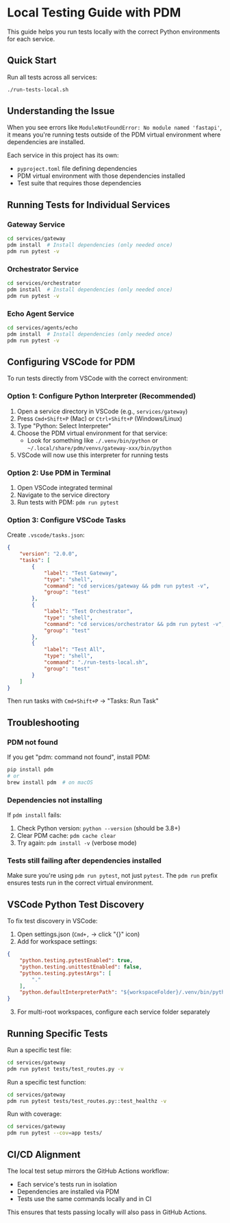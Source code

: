 # Local Testing Guide with PDM

This guide helps you run tests locally with the correct Python environments for each service.

## Quick Start

Run all tests across all services:
```bash
./run-tests-local.sh
```

## Understanding the Issue

When you see errors like `ModuleNotFoundError: No module named 'fastapi'`, it means you're running tests outside of the PDM virtual environment where dependencies are installed.

Each service in this project has its own:
- `pyproject.toml` file defining dependencies
- PDM virtual environment with those dependencies installed
- Test suite that requires those dependencies

## Running Tests for Individual Services

### Gateway Service
```bash
cd services/gateway
pdm install  # Install dependencies (only needed once)
pdm run pytest -v
```

### Orchestrator Service
```bash
cd services/orchestrator
pdm install  # Install dependencies (only needed once)
pdm run pytest -v
```

### Echo Agent Service
```bash
cd services/agents/echo
pdm install  # Install dependencies (only needed once)
pdm run pytest -v
```

## Configuring VSCode for PDM

To run tests directly from VSCode with the correct environment:

### Option 1: Configure Python Interpreter (Recommended)

1. Open a service directory in VSCode (e.g., `services/gateway`)
2. Press `Cmd+Shift+P` (Mac) or `Ctrl+Shift+P` (Windows/Linux)
3. Type "Python: Select Interpreter"
4. Choose the PDM virtual environment for that service:
   - Look for something like `./.venv/bin/python` or `~/.local/share/pdm/venvs/gateway-xxx/bin/python`
5. VSCode will now use this interpreter for running tests

### Option 2: Use PDM in Terminal

1. Open VSCode integrated terminal
2. Navigate to the service directory
3. Run tests with PDM: `pdm run pytest`

### Option 3: Configure VSCode Tasks

Create `.vscode/tasks.json`:
```json
{
    "version": "2.0.0",
    "tasks": [
        {
            "label": "Test Gateway",
            "type": "shell",
            "command": "cd services/gateway && pdm run pytest -v",
            "group": "test"
        },
        {
            "label": "Test Orchestrator",
            "type": "shell",
            "command": "cd services/orchestrator && pdm run pytest -v",
            "group": "test"
        },
        {
            "label": "Test All",
            "type": "shell",
            "command": "./run-tests-local.sh",
            "group": "test"
        }
    ]
}
```

Then run tasks with `Cmd+Shift+P` → "Tasks: Run Task"

## Troubleshooting

### PDM not found
If you get "pdm: command not found", install PDM:
```bash
pip install pdm
# or
brew install pdm  # on macOS
```

### Dependencies not installing
If `pdm install` fails:
1. Check Python version: `python --version` (should be 3.8+)
2. Clear PDM cache: `pdm cache clear`
3. Try again: `pdm install -v` (verbose mode)

### Tests still failing after dependencies installed
Make sure you're using `pdm run pytest`, not just `pytest`. The `pdm run` prefix ensures tests run in the correct virtual environment.

## VSCode Python Test Discovery

To fix test discovery in VSCode:

1. Open settings.json (`Cmd+,` → click "{}" icon)
2. Add for workspace settings:
```json
{
    "python.testing.pytestEnabled": true,
    "python.testing.unittestEnabled": false,
    "python.testing.pytestArgs": [
        "."
    ],
    "python.defaultInterpreterPath": "${workspaceFolder}/.venv/bin/python"
}
```

3. For multi-root workspaces, configure each service folder separately

## Running Specific Tests

Run a specific test file:
```bash
cd services/gateway
pdm run pytest tests/test_routes.py -v
```

Run a specific test function:
```bash
cd services/gateway
pdm run pytest tests/test_routes.py::test_healthz -v
```

Run with coverage:
```bash
cd services/gateway
pdm run pytest --cov=app tests/
```

## CI/CD Alignment

The local test setup mirrors the GitHub Actions workflow:
- Each service's tests run in isolation
- Dependencies are installed via PDM
- Tests use the same commands locally and in CI

This ensures that tests passing locally will also pass in GitHub Actions.
